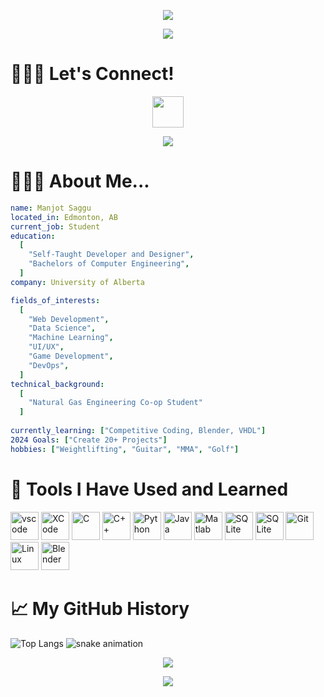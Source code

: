 <p align="center">
  <img src="https://capsule-render.vercel.app/api?type=rounded&color=gradient&text=%20Hello!👋🏼%20&height=300&fontSize=100&animation=fadeIn"/>
</p>
<p align="center">
  <img src="https://media.giphy.com/media/3ornk57KwDXf81rjWM/giphy.gif?cid=ecf05e47lwfr5zrtps8b2wnjlapmcujyw7nt72xmovmsbvri&ep=v1_gifs_search&rid=giphy.gif&ct=g">
</p>

# **🙋🏻‍♂️ Let's Connect!**
<p align="center">
<a href="https://www.linkedin.com/in/manjotsaggu">
  <img height="50" src="https://github.com/msaggu204/msaggu204/assets/91143015/3441ad85-99b3-4114-8bc8-55b7703635a0">
</a>
</p>
<p align="center">
  <img src="https://media.giphy.com/media/NEvPzZ8bd1V4Y/giphy.gif?cid=ecf05e47rombpbvayvqn8vl11l5859ngnvel70aknk68ncht&ep=v1_gifs_search&rid=giphy.gif&ct=g">
</p>

# **👨🏻‍💻 About Me...**
```yaml
name: Manjot Saggu
located_in: Edmonton, AB
current_job: Student
education:
  [
    "Self-Taught Developer and Designer",
    "Bachelors of Computer Engineering",
  ]
company: University of Alberta

fields_of_interests:
  [
    "Web Development",
    "Data Science",
    "Machine Learning",
    "UI/UX",
    "Game Development",
    "DevOps",
  ]
technical_background:
  [
    "Natural Gas Engineering Co-op Student"
  ]
  
currently_learning: ["Competitive Coding, Blender, VHDL"]
2024 Goals: ["Create 20+ Projects"]
hobbies: ["Weightlifting", "Guitar", "MMA", "Golf"]
```
# **🚀 Tools I Have Used and Learned**
<p align="left">
<img src="https://cdn.jsdelivr.net/gh/devicons/devicon/icons/vscode/vscode-original.svg" alt="vscode" width="45" height="45"/>
<img src="https://cdn.jsdelivr.net/gh/devicons/devicon/icons/xcode/xcode-original.svg" alt="XCode" width="45" height="45"/>
<img src="https://cdn.jsdelivr.net/gh/devicons/devicon/icons/c/c-original.svg" alt="C" width="45" height="45"/>
<img src="https://cdn.jsdelivr.net/gh/devicons/devicon/icons/cplusplus/cplusplus-original.svg" alt="C++" width="45" height="45"/>
<img src="https://cdn.jsdelivr.net/gh/devicons/devicon/icons/python/python-original.svg" alt="Python" width="45" height="45"/>
<img src="https://cdn.jsdelivr.net/gh/devicons/devicon/icons/java/java-original.svg" alt="Java" width="45" height="45"/>
<img src="https://cdn.jsdelivr.net/gh/devicons/devicon/icons/matlab/matlab-original.svg" alt="Matlab" width="45" height="45"/>
<img src="https://cdn.jsdelivr.net/gh/devicons/devicon/icons/sqlite/sqlite-original.svg" alt="SQLite" width="45" height="45"/>
<img src="https://avatars.githubusercontent.com/u/21169439?s=280&v=4" alt="SQLite" width="45" height="45"/>
<img src="https://cdn.jsdelivr.net/gh/devicons/devicon/icons/git/git-original.svg" alt="Git" width="45" height="45"/>
<img src="https://cdn.jsdelivr.net/gh/devicons/devicon/icons/linux/linux-original.svg" alt="Linux" width="45" height="45"/>
<img src="https://cdn.jsdelivr.net/gh/devicons/devicon/icons/blender/blender-original.svg" alt="Blender" width="45" height="45"/>
</p>

# **📈 My GitHub History**
<!--
![GitHub stats](https://github-readme-stats.vercel.app/api?username=msaggu204&theme=radical&show_icons=true)
-->
![Top Langs](https://github-readme-stats.vercel.app/api/top-langs/?username=msaggu204&layout=compact)
![snake animation](https://github.com/msaggu204/msaggu204/blob/output/github-contribution-grid-snake2.svg)

<p align="center">
  <img src="https://media.giphy.com/media/a5viI92PAF89q/giphy.gif?cid=ecf05e47cufve0gy8zboowcpf5rvwlorq47wsom6b7qzgf2l&ep=v1_gifs_search&rid=giphy.gif&ct=g">
</p>
<p align="center">
  <img src="https://media.giphy.com/media/VVGdG2HimJl6APwPiE/giphy.gif?cid=ecf05e47uccdpgp5k0v30lewfg8yw99936yui5fwenf9pyno&ep=v1_gifs_search&rid=giphy.gif&ct=g">
</p>

<!--
**msaggu204/msaggu204** is a ✨ _special_ ✨ repository because its `README.md` (this file) appears on your GitHub profile.

Here are some ideas to get you started:

- 🔭 I’m currently working on ...
- 🌱 I’m currently learning ...
- 👯 I’m looking to collaborate on ...
- 🤔 I’m looking for help with ...
- 💬 Ask me about ...
- 📫 How to reach me: ...
- 😄 Pronouns: ...
- ⚡ Fun fact: ...
-->
